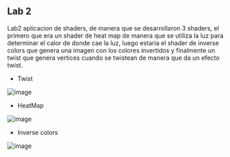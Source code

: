 ## Lab 2
Lab2 aplicacion de shaders, de manera que se desarrollaron 3 shaders, el primero que era un shader de heat map de manera que se utiliza la luz para determinar el calor de donde cae la luz, luego estaria el shader de inverse colors que genera una imagen con los colores invertidos y finalmente un twist que genera vertices cuando se twistean de manera que da un efecto twist.
* Twist


![image](https://github.com/DiggsPapu/Graficas/assets/84475020/9a9cf494-cedb-412d-bce4-b68508b16f19)
* HeatMap


![image](https://github.com/DiggsPapu/Graficas/assets/84475020/fe70075e-25df-42a5-a308-79913bf7bff2)
* Inverse colors

![image](https://github.com/DiggsPapu/Graficas/assets/84475020/7e8ce63c-753a-4e4b-9bd0-8848ad9efe6b)

